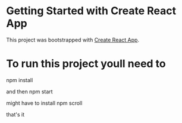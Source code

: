 # Getting Started with Create React App

This project was bootstrapped with [Create React App](https://github.com/facebook/create-react-app).

# To run this project youll need to

npm install

and then npm start

might have to install npm scroll

that's it
